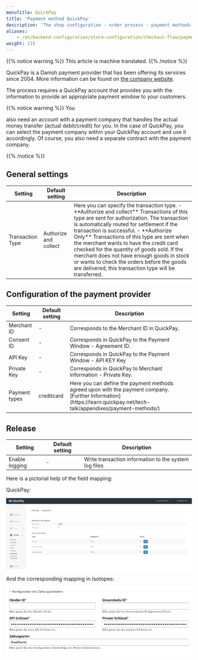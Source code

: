 ```yaml
---
menuTitle: QuickPay
title: 'Payment method QuickPay'
description: 'The shop configuration - order process - payment methods - QuickPay.'
aliases:
    - /en/backend-configuration/store-configuration/checkout-flow/payment-methods/payment-method-quickpay/
weight: 115
---
```


{{% notice warning %}}
This article is machine translated.
{{% /notice %}}

QuickPay is a Danish payment provider that has been offering its services since 2004. More information can be found on [the company website](https://www.quickpay.net/).

The process requires a QuickPay account that provides you with the information to provide an appropriate payment window to your customers.

{{% notice warning %}}
You

also need an account with a payment company that handles the actual money transfer (actual debit/credit) for you. In the case of QuickPay, you can select the payment company within your QuickPay account and use it accordingly. Of course, you also need a separate contract with the payment company.

{{% /notice %}}
 ## General settings

<table><thead><tr><th>Setting</th> <th>Default setting</th> <th>Description</th> </tr></thead><tbody><tr><td>Transaction Type</td> <td>Authorize and collect</td> <td>Here you can specify the transaction type. - **Authorize and collect** Transactions of this type are sent for authorization. The transaction is automatically routed for settlement if the transaction is successful.
- **Authorize Only** Transactions of this type are sent when the merchant wants to have the credit card checked for the quantity of goods sold. If the merchant does not have enough goods in stock or wants to check the orders before the goods are delivered, this transaction type will be transferred.
 
</td></tr></tbody></table>

## Configuration of the payment provider

<table><thead><tr><th>Setting</th> <th>Default setting</th> <th>Description</th> </tr></thead><tbody><tr><td>Merchant ID</td> <td>-</td> <td>Corresponds to the Merchant ID in QuickPay.</td> </tr><tr><td>Consent ID</td> <td>-</td> <td>Corresponds in QuickPay to the Payment Window - Agreement ID.</td> </tr><tr><td>API Key</td> <td>-</td> <td>Corresponds in QuickPay to the Payment Window - API KEY Key</td> </tr><tr><td>Private Key</td> <td>-</td> <td>Corresponds in QuickPay to Merchant information - Private Key.</td> </tr><tr><td>Payment types</td> <td>creditcard</td> <td>Here you can define the payment methods agreed upon with the payment company. [Further Information](https://learn.quickpay.net/tech-talk/appendixes/payment-methods/)</td></tr></tbody></table>

## Release

<table><thead><tr><th>Setting</th> <th>Default setting</th> <th>Description</th> </tr></thead><tbody><tr><td>Enable logging</td> <td>-</td> <td>Write transaction information to the system log files.</td></tr></tbody></table>

Here is a pictorial help of the field mapping:

QuickPay:

![Configuration parameters in QuickPay Settings / Integration](quickpay.png)

And the corresponding mapping in Isotopes:

![Configuration parameters in Isotope](isotope.png)
